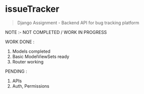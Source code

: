 # issueTracker

> Django Assignment - Backend API for bug tracking platform

NOTE :- NOT COMPLETED / WORK IN PROGRESS

WORK DONE : 
1. Models completed 
2. Basic ModelViewSets ready
3. Router working

PENDING : 
1. APIs
2. Auth, Permissions 

